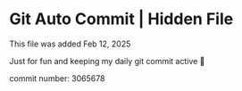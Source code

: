 # Git Auto Commit | Hidden File

This file was added Feb 12, 2025

Just for fun and keeping my daily git commit active 🤪

commit number: 3065678
